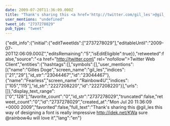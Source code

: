 ```yaml
---
date: 2009-07-20T11:36:09.000Z
title: "Thank's sharing this <a href='http://twitter.com/gil_les'>@gil_les</a> this way of designing a font is really impressive http://idek.net/KWa sure <a href='http://twitter.com/rainbow4u'>@rainbow4u</a> will love it″"
user_mentions: "undefined"
tweet_id: "2737278029"
pub_type: "tweet"
---
```

{"edit_info":{"initial":{"editTweetIds":["2737278029"],"editableUntil":"2009-07-20T12:06:09.000Z","editsRemaining":"5","isEditEligible":true}},"retweeted":false,"source":"<a href=\"http://twitter.com\" rel=\"nofollow\">Twitter Web Client</a>","entities":{"hashtags":[],"symbols":[],"user_mentions":[{"name":"Gilles Doge","screen_name":"gil_les","indices":["21","29"],"id_str":"23044467","id":"23044467"},{"name":"Fearless","screen_name":"Rainbow4U","indices":["105","115"],"id_str":"2227208220","id":"2227208220"}],"urls":[]},"display_text_range":["0","128"],"favorite_count":"0","id_str":"2737278029","truncated":false,"retweet_count":"0","id":"2737278029","created_at":"Mon Jul 20 11:36:09 +0000 2009","favorited":false,"full_text":"Thank's sharing this @gil_les this way of designing a font is really impressive http://idek.net/KWa sure @rainbow4u will love it","lang":"en"}
